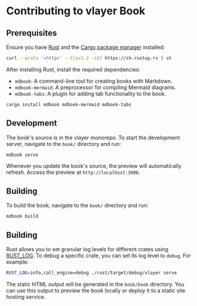 # Contributing to vlayer Book

## Prerequisites
Ensure you have [Rust](https://www.rust-lang.org/learn) and the [Cargo package manager](https://doc.rust-lang.org/cargo/) installed:
```sh
curl --proto '=https' --tlsv1.2 -sSf https://sh.rustup.rs | sh
```

After installing Rust, install the required dependencies:
- `mdbook`: A command-line tool for creating books with Markdown.
- `mdbook-mermaid`: A preprocessor for compiling Mermaid diagrams.
- `mdbook-tabs`: A plugin for adding tab functionality to the book.

```sh
cargo install mdbook mdbook-mermaid mdbook-tabs
```

## Development

The book's source is in the vlayer monorepo. To start the development server, navigate to the `book/` directory and run:
```sh
mdbook serve
```

Whenever you update the book's source, the preview will automatically refresh. Access the preview at `http://localhost:3000`.

## Building

To build the book, navigate to the `book/` directory and run:
```sh
mdbook build
```

## Building

Rust allows you to set granular log levels for different crates using [RUST_LOG](https://rust-lang-nursery.github.io/rust-cookbook/development_tools/debugging/config_log.html). To debug a specific crate, you can set its log level to `debug`. For example:
```sh
RUST_LOG=info,call_engine=debug ./rust/target/debug/vlayer serve
```

The static HTML output will be generated in the `book/book` directory. You can use this output to preview the book locally or deploy it to a static site hosting service.